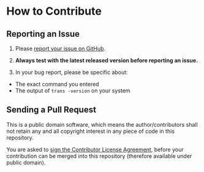 # How to Contribute

## Reporting an Issue

1. Please [report your issue on GitHub](https://github.com/soimort/translate-shell/issues).

2. **Always test with the latest released version before reporting an issue.**

3. In your bug report, please be specific about:
* The exact command you entered
* The output of `trans -version` on your system

## Sending a Pull Request

This is a public domain software, which means the author/contributors shall not retain any and all copyright interest in any piece of code in this repository.

You are asked to <a href="https://www.clahub.com/agreements/soimort/translate-shell">sign the Contributor License Agreement</a>, before your contribution can be merged into this repository (therefore available under public domain).
